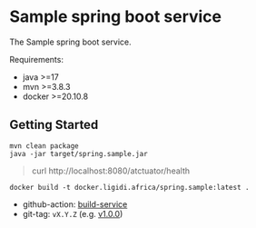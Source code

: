 # Sample spring boot service

The Sample spring boot service.

Requirements:
* java   >=17
* mvn    >=3.8.3
* docker >=20.10.8

## Getting Started

```
mvn clean package
java -jar target/spring.sample.jar
```

> curl http://localhost:8080/atctuator/health

```
docker build -t docker.ligidi.africa/spring.sample:latest .
```

* github-action: [build-service](https://github.com/treboulit/kubernetes-environment-concept/blob/main/.github/workflows/build-service.yaml)
* git-tag: `vX.Y.Z` (e.g. [v1.0.0](https://github.com/treboulit/kubernetes-environment-concept/tree/v1.0.0))